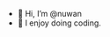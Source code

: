 - 👋 Hi, I’m @nuwan
- 👀 I enjoy doing coding.

<!---
nuwwan/nuwwan is a ✨ special ✨ repository because its `README.md` (this file) appears on your GitHub profile.
You can click the Preview link to take a look at your changes.
--->
